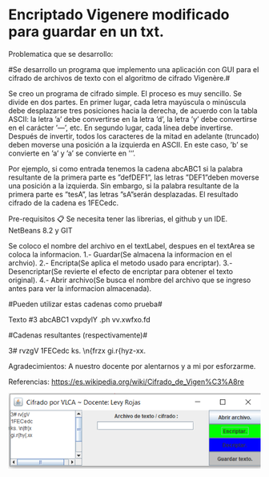 # Encriptado Vigenere modificado para guardar en un txt.

Problematica que se desarrollo:

#Se desarrollo un programa que implemento una aplicación con GUI para el cifrado de archivos de texto con el algoritmo de cifrado Vigenère.#

Se creo un programa de cifrado simple. El proceso es muy sencillo. Se divide en dos partes.
 En primer lugar, cada letra mayúscula o minúscula debe desplazarse tres posiciones
hacia la derecha, de acuerdo con la tabla ASCII: la letra ’a’ debe convertirse en la letra
’d’, la letra ’y’ debe convertirse en el carácter ’—’, etc. En segundo lugar, cada línea debe
invertirse. Después de invertir, todos los caracteres de la mitad en adelante (truncado) deben
moverse una posición a la izquierda en ASCII. En este caso, ’b’ se convierte en ’a’ y ’a’ se
convierte en ’‘’.

Por ejemplo, si como entrada tenemos la cadena abcABC1 si la palabra resultante de la
primera parte es ”defDEF1”, las letras ”DEF1”deben moverse una posición a la izquierda.
Sin embargo, si la palabra resultante de la primera parte es ”tesA”, las letras ”sA”serán
desplazadas. El resultado cifrado de la cadena es 1FECedc.

Pre-requisitos 📋
Se necesita tener las librerias, el github y un IDE.
NetBeans 8.2 y GIT

Se coloco el nombre del archivo en el textLabel, despues en el textArea se coloca la informacion.
1.- Guardar(Se almacena la informacion en el archvio).
2.- Encripta(Se aplica el metodo usado para encriptar).
3.- Desencriptar(Se revierte el efecto de encriptar para obtener el texto original).
4.- Abrir archivo(Se busca el nombre del archivo que se ingreso antes para ver la informacion almacenada).

#Pueden utilizar estas cadenas como prueba#

Texto #3
abcABC1
vxpdylY .ph
vv.xwfxo.fd
	
#Cadenas resultantes (respectivamente)#

3# rvzgV
1FECedc
ks. \n{frzx
gi.r{hyz-xx.

Agradecimientos: A nuestro docente por alentarnos y a mi por esforzarme.

Referencias: 
https://es.wikipedia.org/wiki/Cifrado_de_Vigen%C3%A8re

![](figures/logo_rmarkdown.png)



